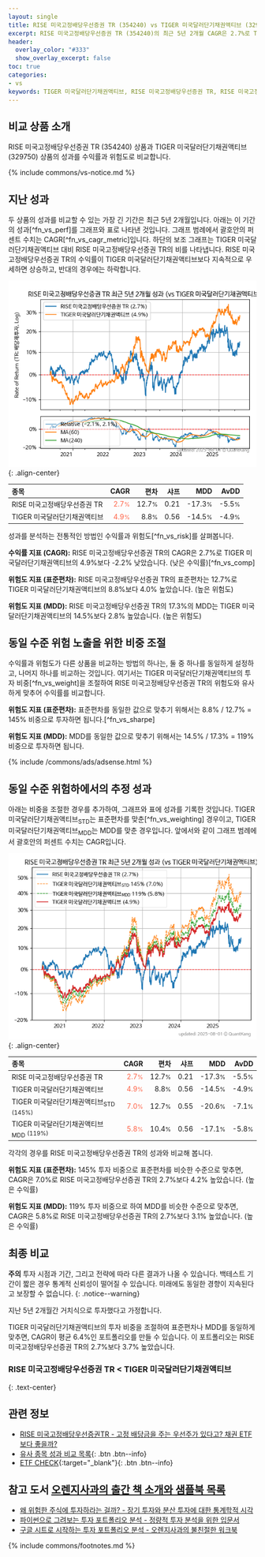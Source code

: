 ```yaml
---
layout: single
title: RISE 미국고정배당우선증권 TR (354240) vs TIGER 미국달러단기채권액티브 (329750)
excerpt: RISE 미국고정배당우선증권 TR (354240)의 최근 5년 2개월 CAGR은 2.7%로 TIGER 미국달러단기채권액티브 (329750)의 4.9%보다 -2.2% 낮았습니다.
header:
  overlay_color: "#333"
  show_overlay_excerpt: false
toc: true
categories:
- vs
keywords: TIGER 미국달러단기채권액티브, RISE 미국고정배당우선증권 TR, RISE 미국고정배당우선증권 TR TIGER 미국달러단기채권액티브 비교, 354240, 329750, 354240 354240 비교
---
```


## 비교 상품 소개


RISE 미국고정배당우선증권 TR (354240) 상품과 TIGER 미국달러단기채권액티브 (329750) 상품의 성과를 수익률과 위험도로 비교합니다.





{% include commons/vs-notice.md %}

## 지난 성과

두 상품의 성과를 비교할 수 있는 가장 긴 기간은 최근 5년 2개월입니다. 아래는 이 기간의 성과[^fn_vs_perf]를 그래프와 표로 나타낸 것입니다.
그래프 범례에서 괄호안의 퍼센트 수치는 CAGR[^fn_vs_cagr_metric]입니다.
하단의 보조 그래프는 TIGER 미국달러단기채권액티브 대비 RISE 미국고정배당우선증권 TR의 비를 나타냅니다.
RISE 미국고정배당우선증권 TR의 수익률이 TIGER 미국달러단기채권액티브보다 지속적으로 우세하면 상승하고, 반대의 경우에는 하락합니다.

![RISE 미국고정배당우선증권 TR](/vs/images/354240-vs-329750_dual.png){: .align-center}

| **종목** | **CAGR** | **편차** | **샤프** | **MDD** | **AvDD** |
| :------------ | ------: | -----------: | -------: | ------: | -------: |
| RISE 미국고정배당우선증권 TR | <span style="color: tomato">2.7<small>%</small></span> | 12.7<small>%</small> | 0.21 | -17.3<small>%</small> | -5.5<small>%</small> |
| TIGER 미국달러단기채권액티브 | <span style="color: tomato">4.9<small>%</small></span> | 8.8<small>%</small> | 0.56 | -14.5<small>%</small> | -4.9<small>%</small> |

<!-- more -->


성과를 분석하는 전통적인 방법인 수익률과 위험도[^fn_vs_risk]를 살펴봅니다.

**수익률 지표 (CAGR):** RISE 미국고정배당우선증권 TR의 CAGR은 2.7%로 TIGER 미국달러단기채권액티브의 4.9%보다 -2.2% 낮았습니다. (낮은 수익률)[^fn_vs_comp]

**위험도 지표 (표준편차):** RISE 미국고정배당우선증권 TR의 표준편차는 12.7%로 TIGER 미국달러단기채권액티브의 8.8%보다 4.0% 높았습니다. (높은 위험도)

**위험도 지표 (MDD):** RISE 미국고정배당우선증권 TR의 17.3%의 MDD는 TIGER 미국달러단기채권액티브의 14.5%보다 2.8% 높았습니다. (높은 위험도)



## 동일 수준 위험 노출을 위한 비중 조절

수익률과 위험도가 다른 상품을 비교하는 방법의 하나는, 둘 중 하나를 동일하게 설정하고, 나머지 하나를 비교하는 것입니다.
여기서는 TIGER 미국달러단기채권액티브의 투자 비중[^fn_vs_weight]을 조절하여 RISE 미국고정배당우선증권 TR의 위험도와 유사하게 맞추어 수익률를 비교합니다.

**위험도 지표 (표준편차):** 표준편차를 동일한 값으로 맞추기 위해서는 8.8% / 12.7% = 145% 비중으로 투자하면 됩니다.[^fn_vs_sharpe]

**위험도 지표 (MDD):** MDD를 동일한 값으로 맞추기 위해서는 14.5% / 17.3% = 119% 비중으로 투자하면 됩니다.


{% include /commons/ads/adsense.html %}



## 동일 수준 위험하에서의 추정 성과

아래는 비중을 조절한 경우를 추가하여, 그래프와 표에 성과를 기록한 것입니다.
TIGER 미국달러단기채권액티브<sub>STD</sub>는 표준편차를 맞춘[^fn_vs_weighting] 경우이고, TIGER 미국달러단기채권액티브<sub>MDD</sub>는 MDD를 맞춘 경우입니다.
앞에서와 같이 그래프 범례에서 괄호안의 퍼센트 수치는 CAGR입니다.


![RISE 미국고정배당우선증권 TR](/vs/images/354240-vs-329750.png){: .align-center}



| **종목** | **CAGR** | **편차** | **샤프** | **MDD** | **AvDD** |
| :------------ | ------: | -----------: | -------: | ------: | -------: |
| RISE 미국고정배당우선증권 TR | <span style="color: tomato">2.7<small>%</small></span> | 12.7<small>%</small> | 0.21 | -17.3<small>%</small> | -5.5<small>%</small> |
| TIGER 미국달러단기채권액티브 | <span style="color: tomato">4.9<small>%</small></span> | 8.8<small>%</small> | 0.56 | -14.5<small>%</small> | -4.9<small>%</small> |
| TIGER 미국달러단기채권액티브<sub>STD</sub> <small>(145%)</small> | <span style="color: tomato">7.0<small>%</small></span> | 12.7<small>%</small> | 0.55 | -20.6<small>%</small> | -7.1<small>%</small> |
| TIGER 미국달러단기채권액티브<sub>MDD</sub> <small>(119%)</small> | <span style="color: tomato">5.8<small>%</small></span> | 10.4<small>%</small> | 0.56 | -17.1<small>%</small> | -5.8<small>%</small> |



각각의 경우를 RISE 미국고정배당우선증권 TR의 성과와 비교해 봅니다.

**위험도 지표 (표준편차):** 145% 투자 비중으로 표준편차를 비슷한 수준으로 맞추면, CAGR은 7.0%로 RISE 미국고정배당우선증권 TR의 2.7%보다 4.2% 높았습니다. (높은 수익률)

**위험도 지표 (MDD):** 119% 투자 비중으로 하여 MDD를 비슷한 수준으로 맞추면, CAGR은 5.8%로 RISE 미국고정배당우선증권 TR의 2.7%보다 3.1% 높았습니다. (높은 수익률)




## 최종 비교

**주의** 투자 시점과 기간, 그리고 전략에 따라 다른 결과가 나올 수 있습니다. 백테스트 기간이 짧은 경우 통계적 신뢰성이 떨어질 수 있습니다. 미래에도 동일한 경향이 지속된다고 보장할 수 없습니다.
{: .notice--warning}

지난 5년 2개월간 거치식으로 투자했다고 가정합니다.

TIGER 미국달러단기채권액티브의 투자 비중을 조절하여 표준편차나 MDD를 동일하게 맞추면, CAGR이 평균 6.4%인 포트폴리오를 만들 수 있습니다.
이 포트폴리오는 RISE 미국고정배당우선증권 TR의 2.7%보다 3.7% 높았습니다.

### RISE 미국고정배당우선증권 TR &lt; TIGER 미국달러단기채권액티브
{: .text-center}


## 관련 정보

- [RISE 미국고정배당우선증권TR - 고정 배당금을 주는 우선주가 있다고? 채권 ETF보다 좋을까?](https://kongdori.tistory.com/303)
- [유사 종목 성과 비교 목록](/vs/){: .btn .btn--info}
- [ETF CHECK](https://www.etfcheck.co.kr/mobile/etpitem/329750/compare?compCode%5B%5D=354240){:target="_blank"}{: .btn .btn--info}


## 참고 도서 [오렌지사과의 출간 책 소개와 샘플북 목록](https://kongdori.tistory.com/691)

- [왜 위험한 주식에 투자하라는 걸까? - 장기 투자와 분산 투자에 대한 통계학적 시각](https://kongdori.tistory.com/421)
- [파이썬으로 그려보는 투자 포트폴리오 분석  - 정량적 투자 분석을 위한 입문서](https://kongdori.tistory.com/643)
- [구글 시트로 시작하는 투자 포트폴리오 분석 - 오렌지사과의 불친절한 워크북](https://kongdori.tistory.com/449)

{% include commons/footnotes.md %}